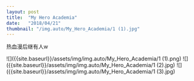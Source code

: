 ```yaml
---
layout: post
title:  "My Hero Academia"
date:   "2018/04/21"
thumbnail: "/img.auto/My_Hero_Academia/1 (1).jpg"
---
```

热血漫后继有人w

![]({{site.baseurl}}/assets/img/img.auto/My_Hero_Academia/1 (1).png)
![]({{site.baseurl}}/assets/img/img.auto/My_Hero_Academia/1 (2).jpg)
![]({{site.baseurl}}/assets/img/img.auto/My_Hero_Academia/1 (3).jpg)